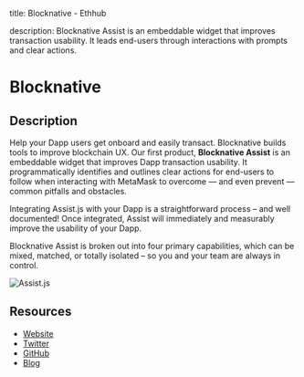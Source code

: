 title: Blocknative - Ethhub

description: Blocknative Assist is an embeddable widget that improves transaction usability. It leads end-users through interactions with prompts and clear actions.

# Blocknative

## Description
Help your Dapp users get onboard and easily transact. Blocknative builds tools to improve blockchain UX. Our first product, **Blocknative Assist** is an embeddable widget that improves Dapp transaction usability. It programmatically identifies and outlines clear actions for end-users to follow when interacting with MetaMask to overcome — and even prevent — common pitfalls and obstacles. 

Integrating Assist.js with your Dapp is a straightforward process – and well documented! Once integrated, Assist will immediately and measurably improve the usability of your Dapp. 

Blocknative Assist is broken out into four primary capabilities, which can be mixed, matched, or totally isolated – so you and your team are always in control. 

![Assist.js](https://www.blocknative.com/hs-fs/hubfs/Core%20Theme%20Images/bn-capabilities@2x.png?width=1894&name=bn-capabilities@2x.png)

## Resources
* [Website](https://www.blocknative.com/)
* [Twitter](https://twitter.com/blocknative)
* [GitHub](https://github.com/blocknative)
* [Blog](https://blog.blocknative.com/blog)
